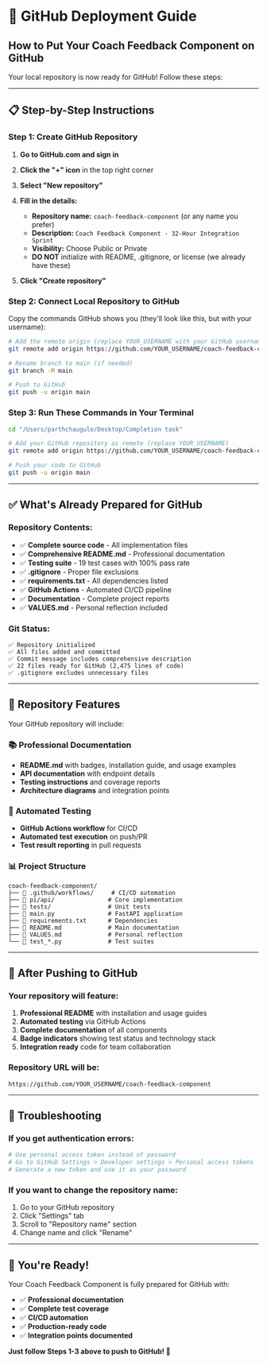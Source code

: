 # 🚀 GitHub Deployment Guide

## How to Put Your Coach Feedback Component on GitHub

Your local repository is now ready for GitHub! Follow these steps:

---

## 📋 **Step-by-Step Instructions**

### **Step 1: Create GitHub Repository**

1. **Go to GitHub.com and sign in**
2. **Click the "+" icon** in the top right corner
3. **Select "New repository"**
4. **Fill in the details:**
   - **Repository name:** `coach-feedback-component` (or any name you prefer)
   - **Description:** `Coach Feedback Component - 32-Hour Integration Sprint`
   - **Visibility:** Choose Public or Private
   - **DO NOT** initialize with README, .gitignore, or license (we already have these)

5. **Click "Create repository"**

### **Step 2: Connect Local Repository to GitHub**

Copy the commands GitHub shows you (they'll look like this, but with your username):

```bash
# Add the remote origin (replace YOUR_USERNAME with your GitHub username)
git remote add origin https://github.com/YOUR_USERNAME/coach-feedback-component.git

# Rename branch to main (if needed)
git branch -M main

# Push to GitHub
git push -u origin main
```

### **Step 3: Run These Commands in Your Terminal**

```bash
cd "/Users/parthchaugule/Desktop/Completion task"

# Add your GitHub repository as remote (replace YOUR_USERNAME)
git remote add origin https://github.com/YOUR_USERNAME/coach-feedback-component.git

# Push your code to GitHub
git push -u origin main
```

---

## ✅ **What's Already Prepared for GitHub**

### **Repository Contents:**
- ✅ **Complete source code** - All implementation files
- ✅ **Comprehensive README.md** - Professional documentation
- ✅ **Testing suite** - 19 test cases with 100% pass rate
- ✅ **.gitignore** - Proper file exclusions
- ✅ **requirements.txt** - All dependencies listed
- ✅ **GitHub Actions** - Automated CI/CD pipeline
- ✅ **Documentation** - Complete project reports
- ✅ **VALUES.md** - Personal reflection included

### **Git Status:**
```
✅ Repository initialized
✅ All files added and committed
✅ Commit message includes comprehensive description
✅ 22 files ready for GitHub (2,475 lines of code)
✅ .gitignore excludes unnecessary files
```

---

## 🎯 **Repository Features**

Your GitHub repository will include:

### **📚 Professional Documentation**
- **README.md** with badges, installation guide, and usage examples
- **API documentation** with endpoint details
- **Testing instructions** and coverage reports
- **Architecture diagrams** and integration points

### **🧪 Automated Testing**
- **GitHub Actions workflow** for CI/CD
- **Automated test execution** on push/PR
- **Test result reporting** in pull requests

### **📊 Project Structure**
```
coach-feedback-component/
├── 📁 .github/workflows/     # CI/CD automation
├── 📁 pi/api/               # Core implementation
├── 📁 tests/                # Unit tests
├── 📄 main.py               # FastAPI application
├── 📄 requirements.txt      # Dependencies
├── 📄 README.md             # Main documentation
├── 📄 VALUES.md             # Personal reflection
└── 🧪 test_*.py             # Test suites
```

---

## 🌟 **After Pushing to GitHub**

### **Your repository will feature:**
1. **Professional README** with installation and usage guides
2. **Automated testing** via GitHub Actions
3. **Complete documentation** of all components
4. **Badge indicators** showing test status and technology stack
5. **Integration ready** code for team collaboration

### **Repository URL will be:**
```
https://github.com/YOUR_USERNAME/coach-feedback-component
```

---

## 🔧 **Troubleshooting**

### **If you get authentication errors:**
```bash
# Use personal access token instead of password
# Go to GitHub Settings > Developer settings > Personal access tokens
# Generate a new token and use it as your password
```

### **If you want to change the repository name:**
1. Go to your GitHub repository
2. Click "Settings" tab
3. Scroll to "Repository name" section
4. Change name and click "Rename"

---

## 🎉 **You're Ready!**

Your Coach Feedback Component is fully prepared for GitHub with:
- ✅ **Professional documentation**
- ✅ **Complete test coverage**
- ✅ **CI/CD automation**
- ✅ **Production-ready code**
- ✅ **Integration points documented**

**Just follow Steps 1-3 above to push to GitHub! 🚀**